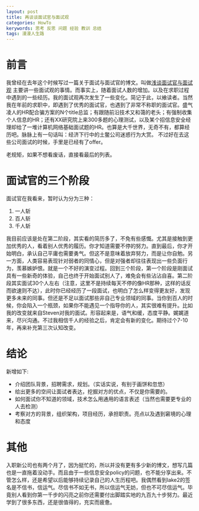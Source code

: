 ```yaml
---
layout: post
title: 再谈谈面试官与面试观
categories: HowTo
kerywords: 思考 反思 问题 经验 教训 总结
tags: 漫漫人生路
---
```


# 前言

我曾经在去年这个时候写过一篇关于面试与面试官的博文。叫做[浅谈面试官与面试观](https://iami.xyz/Thinking-about-Interview/)
主要讲一些面试观的事情。而事实上，随着面试人数的增加。以及在求职过程中遇到的一些经历。我的面试观再次发生了一些变化。简记于此，以飨读者。当然我在年前的求职中，即遇到了优秀的面试官，也遇到了非常不称职的面试官。盛气凌人的HR配合骗方案的N个title总监；有跟随前沿技术又和蔼的老头；有强制收集个人信息的HR；还有XX研究院上来300多题的心理测试，以及某个招信息安全经理却给了一堆计算机网络基础面试题的HR。也算是大千世界，无奇不有，都算经历吧。脉脉上有一句话叫：经济下行中的土鳖公司迷惑行为大赏。 不过好在去这些公司面试的时候，手里是已经有了offer。

老规矩，如果不想看废话，直接看最后的列表。

# 面试官的三个阶段

面试官在我看来，暂时认为分为三种： 

1. 一人斩 
2. 百人斩 
3. 千人斩

我目前应该是处在第二阶段，其实看的简历多了，不免有些感慨。尤其是接触到更加优秀的人，看着别人优秀的履历。你才知道需要不停的努力。直到最后，你才开始明白，承认自己平庸也需要勇气。但这不是意味着放弃努力，而是让你自勉。另一方面，人类容易表现针对弱者的同情心，但是对强者却往往表现出一些负面行为，羡慕嫉妒恨。就是一个不好的演变过程。回到三个阶段，第一个阶段是刚面试具有一些新奇的体验，自己也终于开始面试别人了，难免会有些沾沾自喜。第二阶段其实面试30个人左右（注意，这里不是持续每天不停的像HR那种，这样的话反而欲速则不达），此时你已经经历了一段面试，也明白了怎么样变得更友好，发现更多未来的同事。但还是不足以面试那些非自己专业领域的同事。当你到百人的时候，你会陷入一个瓶颈，如果你不能遇见一个指导你的人，其实很难有提升。比如我的改变就来自Steven对我的面试。形容起来是，语气和缓，态度平静。娓娓道来，尽兴沟通。不过我相信千人的经验之后，肯定会有新的变化。期待过个7-10年，再来补充第三次认知改变。


# 结论

新增如下:

* 介绍团队背景，招聘需求，规划。（实话实说，有别于画饼和忽悠）
* 给出更多的空间让面试者表达，挖掘对方的优点，不仅是你需要的。
* 如何面试你不知道的领域，技术怎么用通用的语言表述（当然也需要更专业的人去检测）
* 考察对方的背景，组织架构，项目经历，承担职责。亮点以及遇到窘境的心理和态度


# 其他

入职新公司也有两个月了，因为挺忙的，所以并没有更有多少新的博文，想写几篇也是一直拖着没动手。而且由于一些信息安全policy的问题，也不能分享出来。不管怎么样，还是希望以后能够持续记录自己的人生历程吧。我偶然看到lake2的签名是不信书，信运气。尽信书不如无书，所以信运气无妨，但也不可尽信运气。毕竟别人看到你第一千步的闪亮之前你还需要付出脚踏实地的九百九十步努力。最近学到了很多东西，还是很值得的，充实而疲惫。